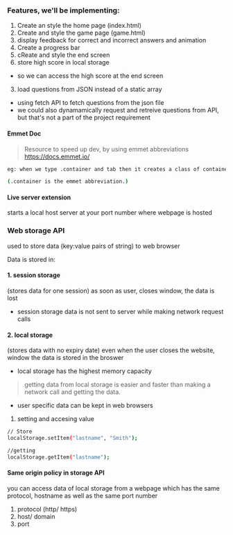 ### Features, we'll be implementing:
1. Create an style the home page (index.html)
2. Create and style the game page (game.html)
3. display feedback for correct and incorrect answers and animation
4. Create a progress bar 
5. cReate and style the end screen 
6. store high score in local storage 
- so we can access the high score at the end screen 


3. load questions from JSON instead of a static array 
- using fetch API to fetch questions from the json file 
- we could also dynamamically request and retreive questions from API, but that's not a part of the project requirement 


#### Emmet Doc
> Resource to speed up dev, by using emmet abbreviations 
https://docs.emmet.io/

```bash 
eg: when we type .container and tab then it creates a class of container 

(.container is the emmet abbreviation.)
```

#### Live server extension 
starts a local host server at your port number where webpage is hosted

### Web storage API 
used to store data (key:value pairs of string) to web browser 

Data is stored in:
#### 1. session storage
(stores data for one session)
as soon as user, closes window, the data is lost 
- session storage data is not sent to server while making network request calls 

#### 2. local storage 
(stores data with no expiry date)
even when the user closes the website, window the data is stored in the broswer 
- local storage has the highest memory capacity 

> getting data from local storage is easier and faster than making a network call and getting the data.

- user specific data can be kept in web browsers 

1. setting and accesing value 
```bash 
// Store
localStorage.setItem("lastname", "Smith");

//getting
localStorage.getItem("lastname");
```

#### Same origin policy in storage API 
you can access data of local storage from a webpage which has the same protocol, hostname as well as the same port number 
1. protocol (http/ https)
2. host/ domain 
3. port 

